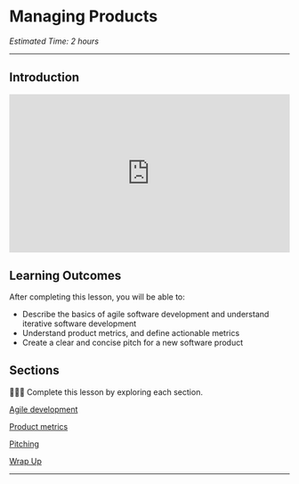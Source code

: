 # Managing Products

*Estimated Time: 2 hours*

---

## Introduction

<div style="position: relative; padding-bottom: 56.25%; height: 0;">
<iframe width="560" height="315" src="https://www.youtube.com/embed/Pxsmu7TaZ0E" title="YouTube video player" frameborder="0" allow="accelerometer; autoplay; clipboard-write; encrypted-media; gyroscope; picture-in-picture; web-share" allowfullscreen style="position: absolute; top: 0; left: 0; width: 100%; height: 100%;"></iframe>
</div>

## **Learning Outcomes**

After completing this lesson, you will be able to:
- Describe the basics of agile software development and understand iterative software development
- Understand product metrics, and define actionable metrics
- Create a clear and concise pitch for a new software product

## Sections

<aside>

👩🏿‍🏫 Complete this lesson by exploring each section. 

</aside>

[Agile development](managing-products/agile-development.md)

[Product metrics](managing-products/product-metrics.md)

[Pitching](managing-products/pitching.md)

[Wrap Up](managing-products/wrap-up.md)


---
